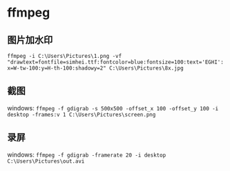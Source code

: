 # ffmpeg

## 图片加水印

`ffmpeg -i C:\Users\Pictures\1.png -vf "drawtext=fontfile=simhei.ttf:fontcolor=blue:fontsize=100:text='EGHI':x=W-tw-100:y=H-th-100:shadowy=2" C:\Users\Pictures\8x.jpg`

## 截图

windows: `ffmpeg -f gdigrab -s 500x500 -offset_x 100 -offset_y 100 -i desktop -frames:v 1 C:\Users\Pictures\screen.png`

## 录屏

windows: `ffmpeg -f gdigrab -framerate 20 -i desktop C:\Users\Pictures\out.avi`
